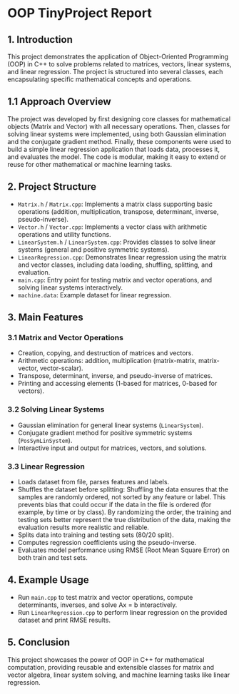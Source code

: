 # OOP TinyProject Report

## 1. Introduction

This project demonstrates the application of Object-Oriented Programming (OOP) in C++ to solve problems related to matrices, vectors, linear systems, and linear regression. The project is structured into several classes, each encapsulating specific mathematical concepts and operations.

## 1.1 Approach Overview

The project was developed by first designing core classes for mathematical objects (Matrix and Vector) with all necessary operations. Then, classes for solving linear systems were implemented, using both Gaussian elimination and the conjugate gradient method. Finally, these components were used to build a simple linear regression application that loads data, processes it, and evaluates the model. The code is modular, making it easy to extend or reuse for other mathematical or machine learning tasks.

## 2. Project Structure

- `Matrix.h` / `Matrix.cpp`: Implements a matrix class supporting basic operations (addition, multiplication, transpose, determinant, inverse, pseudo-inverse).
- `Vector.h` / `Vector.cpp`: Implements a vector class with arithmetic operations and utility functions.
- `LinearSystem.h` / `LinearSystem.cpp`: Provides classes to solve linear systems (general and positive symmetric systems).
- `LinearRegression.cpp`: Demonstrates linear regression using the matrix and vector classes, including data loading, shuffling, splitting, and evaluation.
- `main.cpp`: Entry point for testing matrix and vector operations, and solving linear systems interactively.
- `machine.data`: Example dataset for linear regression.

## 3. Main Features

### 3.1 Matrix and Vector Operations
- Creation, copying, and destruction of matrices and vectors.
- Arithmetic operations: addition, multiplication (matrix-matrix, matrix-vector, vector-scalar).
- Transpose, determinant, inverse, and pseudo-inverse of matrices.
- Printing and accessing elements (1-based for matrices, 0-based for vectors).

### 3.2 Solving Linear Systems
- Gaussian elimination for general linear systems (`LinearSystem`).
- Conjugate gradient method for positive symmetric systems (`PosSymLinSystem`).
- Interactive input and output for matrices, vectors, and solutions.

### 3.3 Linear Regression
- Loads dataset from file, parses features and labels.
- Shuffles the dataset before splitting: Shuffling the data ensures that the samples are randomly ordered, not sorted by any feature or label. This prevents bias that could occur if the data in the file is ordered (for example, by time or by class). By randomizing the order, the training and testing sets better represent the true distribution of the data, making the evaluation results more realistic and reliable.
- Splits data into training and testing sets (80/20 split).
- Computes regression coefficients using the pseudo-inverse.
- Evaluates model performance using RMSE (Root Mean Square Error) on both train and test sets.

## 4. Example Usage

- Run `main.cpp` to test matrix and vector operations, compute determinants, inverses, and solve Ax = b interactively.
- Run `LinearRegression.cpp` to perform linear regression on the provided dataset and print RMSE results.

## 5. Conclusion

This project showcases the power of OOP in C++ for mathematical computation, providing reusable and extensible classes for matrix and vector algebra, linear system solving, and machine learning tasks like linear regression.

